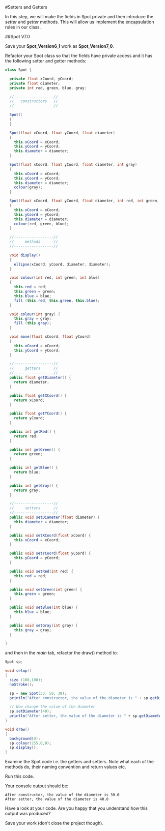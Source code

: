 #Setters and Getters

In this step, we will make the fields in Spot private and then introduce the *setter* and *getter* methods.  This will allow us implement the encapsulation rules in our class.  


##Spot V7.0

Save your **Spot_Version6_1** work as **Spot_Version7_0**.

Refactor your Spot class so that the fields have private access and it has the following setter and getter methods:

~~~java
class Spot {

  private float xCoord, yCoord;
  private float diameter;
  private int red, green, blue, gray;

  //------------------//
  //   constructors   //
  //------------------//

  Spot()
  {
  }

  Spot(float xCoord, float yCoord, float diameter)
  {
    this.xCoord = xCoord;
    this.yCoord = yCoord;
    this.diameter = diameter;
  }

  Spot(float xCoord, float yCoord, float diameter, int gray)
  {
    this.xCoord = xCoord;
    this.yCoord = yCoord;
    this.diameter = diameter;
    colour(gray);
  }

  Spot(float xCoord, float yCoord, float diameter, int red, int green, int blue)
  {
    this.xCoord = xCoord;
    this.yCoord = yCoord;
    this.diameter = diameter;
    colour(red, green, blue);
  }

  //------------------//
  //     methods      //
  //------------------//

  void display()
  {
    ellipse(xCoord, yCoord, diameter, diameter);
  } 

  void colour(int red, int green, int blue)
  {
    this.red = red;
    this.green = green;
    this.blue = blue;
    fill (this.red, this.green, this.blue);
  }

  void colour(int gray) {
    this.gray = gray;
    fill (this.gray);
  }

  void move(float xCoord, float yCoord)
  {
    this.xCoord = xCoord;
    this.yCoord = yCoord;
  }

  //------------------//
  //     getters      //
  //------------------//
  public float getDiameter() {
    return diameter;
  }

  public float getXCoord() {
    return xCoord;
  }

  public float getYCoord() {
    return yCoord;
  }

  public int getRed() {
    return red;
  }

  public int getGreen() {
    return green;
  }

  public int getBlue() {
    return blue;
  }

  public int getGray() {
    return gray;
  }

  //------------------//
  //     setters      //
  //------------------//
  public void setDiameter(float diameter) {
    this.diameter = diameter;
  } 

  public void setXCoord(float xCoord) {
    this.xCoord = xCoord;
  } 

  public void setYCoord(float yCoord) {
    this.yCoord = yCoord;
  } 

  public void setRed(int red) {
    this.red = red;
  } 

  public void setGreen(int green) {
    this.green = green;
  } 

  public void setBlue(int blue) {
    this.blue = blue;
  }

  public void setGray(int gray) {
    this.gray = gray;
  }

}
~~~

and then in the *main* tab, refactor the draw() method to: 

~~~java
Spot sp;

void setup()
{
  size (100,100);
  noStroke();

  sp = new Spot(33, 50, 30);
  println("After constructor, the value of the diameter is " + sp.getDiameter());

  // Now change the value of the diameter
  sp.setDiameter(40);
  println("After setter, the value of the diameter is " + sp.getDiameter());
}

void draw()
{
  background(0);
  sp.colour(255,0,0);
  sp.display();
}
~~~


Examine the Spot code i.e. the getters and setters. Note what each of the methods do, their naming convention and return values etc.

Run this code.  

Your console output should be:

~~~
After constructor, the value of the diameter is 30.0
After setter, the value of the diameter is 40.0
~~~

Have a look at your code.  Are you happy that you understand how this output was produced? 

Save your work (don't close the project though).


